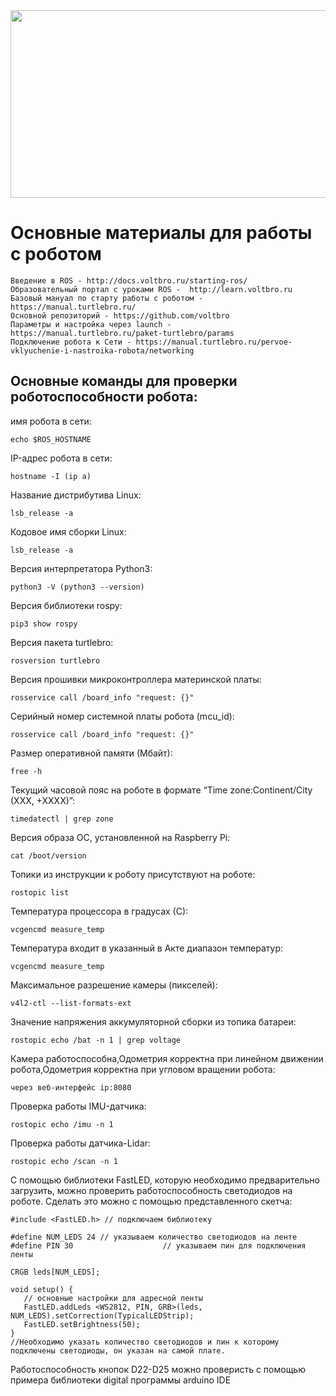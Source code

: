 <img src="https://user-images.githubusercontent.com/57194638/201707251-5aa29404-2494-4e16-be4a-0cd821a1c0d9.png" width="800" height="300">

# Основные материалы для работы с роботом

```
Введение в ROS - http://docs.voltbro.ru/starting-ros/
Образовательный портал с уроками ROS -  http://learn.voltbro.ru
Базовый мануал по старту работы с роботом - https://manual.turtlebro.ru/
Основной репозиторий - https://github.com/voltbro    
Параметры и настройка через launch -  https://manual.turtlebro.ru/paket-turtlebro/params
Подключение робота к Сети - https://manual.turtlebro.ru/pervoe-vklyuchenie-i-nastroika-robota/networking
```
## Основные команды для проверки роботоспособности робота:

имя робота в сети:	
```
echo $ROS_HOSTNAME
```
IP-адрес робота в сети:	
```
hostname -I (ip a)
```
Название дистрибутива Linux:	
```
lsb_release -a
```
Кодовое имя сборки Linux:	
```
lsb_release -a
```
Версия интерпретатора Python3:	
```
python3 -V (python3 --version)
```
Версия библиотеки rospy:	
```
pip3 show rospy
```
Версия пакета turtlebro:
```
rosversion turtlebro
```
Версия прошивки микроконтроллера материнской платы:	
```
rosservice call /board_info "request: {}"
```
Серийный номер системной платы робота (mcu_id):	
```
rosservice call /board_info "request: {}"
```
Размер оперативной памяти (Мбайт):
```
free -h
```
Текущий часовой пояс на роботе в формате “Time zone:Continent/City (XXX, +XXXX)”:
```
timedatectl | grep zone
```
Версия образа ОС, установленной на Raspberry Pi:
```
cat /boot/version
```
Топики из инструкции к роботу присутствуют на роботе:	
```
rostopic list
```
Температура процессора в градусах (С):	
```
vcgencmd measure_temp
```
Температура входит в указанный в Акте диапазон температур:	
```
vcgencmd measure_temp
```
Максимальное разрешение камеры (пикселей):	
```
v4l2-ctl --list-formats-ext
```
Значение напряжения аккумуляторной сборки из топика батареи:	
```
rostopic echo /bat -n 1 | grep voltage
```
Камера работоспособна,Одометрия корректна при линейном движении робота,Одометрия корректна при угловом вращении робота:	
```
через веб-интерфейс ip:8080
```
Проверка работы IMU-датчика:	
```
rostopic echo /imu -n 1
```
Проверка работы датчика-Lidar:	
```
rostopic echo /scan -n 1
```
С помощью библиотеки FastLED, которую необходимо предварительно загрузить,  можно проверить работоспособность светодиодов на роботе. Сделать это можно с помощью представленного скетча:
```
#include <FastLED.h> // подключаем библиотеку

#define NUM_LEDS 24 // указываем количество светодиодов на ленте
#define PIN 30                    // указываем пин для подключения ленты

CRGB leds[NUM_LEDS];

void setup() {
   // основные настройки для адресной ленты
   FastLED.addLeds <WS2812, PIN, GRB>(leds, NUM_LEDS).setCorrection(TypicalLEDStrip);
   FastLED.setBrightness(50);
}
//Необходимо указать количество светодиодов и пин к которому подключены светодиоды, он указан на самой плате.
```
Работоспособность кнопок D22-D25 можно проверисть с помощью примера библиотеки digital программы arduino IDE
